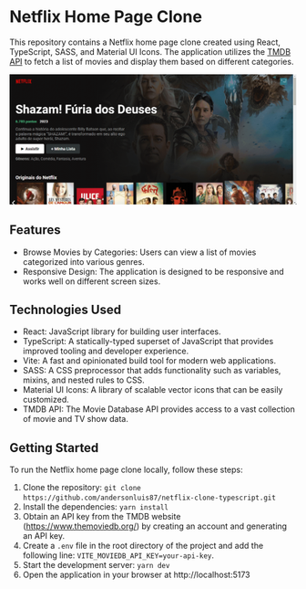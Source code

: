 # Netflix Home Page Clone
This repository contains a Netflix home page clone created using React, TypeScript, SASS, and Material UI Icons. The application utilizes the [TMDB API](https://developer.themoviedb.org/docs) to fetch a list of movies and display them based on different categories.

![Netflix Home Page Clone](https://raw.githubusercontent.com/andersonluis87/netflix-clone-typescript/master/images/navigation.gif)



## Features
- Browse Movies by Categories: Users can view a list of movies categorized into various genres.
- Responsive Design: The application is designed to be responsive and works well on different screen sizes.

## Technologies Used
- React: JavaScript library for building user interfaces.
- TypeScript: A statically-typed superset of JavaScript that provides improved tooling and developer experience.
- Vite: A fast and opinionated build tool for modern web applications.
- SASS: A CSS preprocessor that adds functionality such as variables, mixins, and nested rules to CSS.
- Material UI Icons: A library of scalable vector icons that can be easily customized.
- TMDB API: The Movie Database API provides access to a vast collection of movie and TV show data.

## Getting Started
To run the Netflix home page clone locally, follow these steps:

1. Clone the repository: `git clone https://github.com/andersonluis87/netflix-clone-typescript.git`
2. Install the dependencies: `yarn install`
3. Obtain an API key from the TMDB website (https://www.themoviedb.org/) by creating an account and generating an API key.
4. Create a `.env` file in the root directory of the project and add the following line: `VITE_MOVIEDB_API_KEY=your-api-key`.
5. Start the development server: `yarn dev`
6. Open the application in your browser at http://localhost:5173
